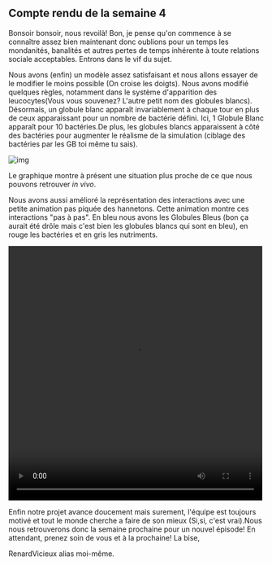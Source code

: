 ## Compte rendu de la semaine 4 ##
  Bonsoir bonsoir, nous revoilà!
  Bon, je pense qu'on commence à se connaître assez bien maintenant donc oublions pour un temps les mondanités, banalités et autres pertes de temps inhérente à toute relations sociale acceptables. Entrons dans le vif du sujet.
  
  Nous avons (enfin) un modèle assez satisfaisant et nous allons essayer de  le modifier le moins possible (On croise les doigts). Nous avons modifié quelques règles, notamment dans le système d'apparition des leucocytes(Vous vous souvenez? L'autre petit nom des globules blancs). Désormais, un globule blanc apparaît invariablement à chaque tour en plus de ceux apparaissant pour un nombre de bactérie défini. Ici, 1 Globule Blanc apparaît pour 10 bactéries.De plus, les globules blancs apparaissent à côté des bactéries pour augmenter le réalisme de la simulation (ciblage des bactéries par les GB toi même tu sais). 
  
  ![img](https://github.com/are00dynamic-2018/PROPAGATION_BACTERIENNE/blob/master/graphs4.png?raw=true)
  
  Le graphique montre à présent une situation plus proche de ce que nous pouvons retrouver *in vivo*.
  
  Nous avons aussi amélioré la représentation des interactions avec une petite animation pas piquée des hannetons. Cette animation montre ces interactions "pas à pas". En bleu nous avons les Globules Bleus (bon ça aurait été drôle mais c'est bien les globules blancs qui sont en bleu), en rouge les bactéries et en gris les nutriments. 
  
<video src="video1.mp4" width="500" height="500" controls preload>Test</video>

Enfin notre projet avance doucement mais surement, l'équipe est toujours motivé et tout le monde cherche a faire de son mieux (Si,si, c'est vrai).Nous nous retrouverons donc la semaine prochaine pour un nouvel épisode!
En attendant, prenez soin de vous et à la prochaine!
La bise,

RenardVicieux alias moi-même.
  
